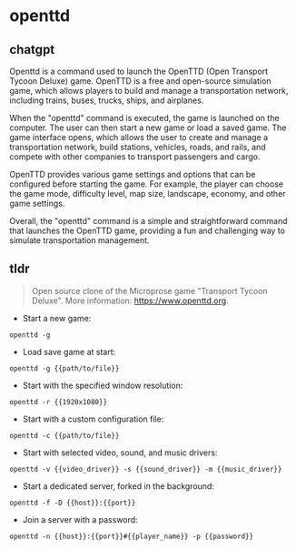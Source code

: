 # openttd 
## chatgpt 
Openttd is a command used to launch the OpenTTD (Open Transport Tycoon Deluxe) game. OpenTTD is a free and open-source simulation game, which allows players to build and manage a transportation network, including trains, buses, trucks, ships, and airplanes. 

When the "openttd" command is executed, the game is launched on the computer. The user can then start a new game or load a saved game. The game interface opens, which allows the user to create and manage a transportation network, build stations, vehicles, roads, and rails, and compete with other companies to transport passengers and cargo.

OpenTTD provides various game settings and options that can be configured before starting the game. For example, the player can choose the game mode, difficulty level, map size, landscape, economy, and other game settings.

Overall, the "openttd" command is a simple and straightforward command that launches the OpenTTD game, providing a fun and challenging way to simulate transportation management. 

## tldr 
 
> Open source clone of the Microprose game "Transport Tycoon Deluxe".
> More information: <https://www.openttd.org>.

- Start a new game:

`openttd -g`

- Load save game at start:

`openttd -g {{path/to/file}}`

- Start with the specified window resolution:

`openttd -r {{1920x1080}}`

- Start with a custom configuration file:

`openttd -c {{path/to/file}}`

- Start with selected video, sound, and music drivers:

`openttd -v {{video_driver}} -s {{sound_driver}} -m {{music_driver}}`

- Start a dedicated server, forked in the background:

`openttd -f -D {{host}}:{{port}}`

- Join a server with a password:

`openttd -n {{host}}:{{port}}#{{player_name}} -p {{password}}`
